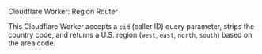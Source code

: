 Cloudflare Worker: Region Router

This Cloudflare Worker accepts a `cid` (caller ID) query parameter, strips the country code, and returns a U.S. region (`west`, `east`, `north`, `south`) based on the area code.
